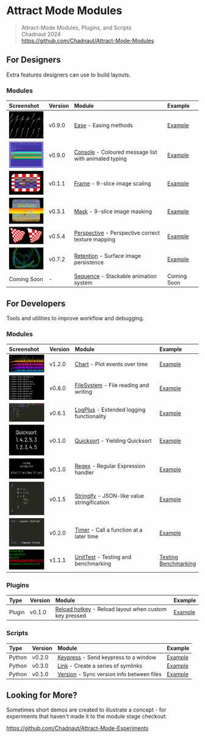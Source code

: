 # Attract Mode Modules

> Attract-Mode Modules, Plugins, and Scripts  
> Chadnaut 2024  
> https://github.com/Chadnaut/Attract-Mode-Modules

## For Designers

Extra features designers can use to build layouts.

### Modules

|Screenshot|Version|Module|Example|
|:-|:-|:-|:-|
|<img src="./modules/ease/example.png" width="100"/>|v0.9.0|[Ease](./modules/ease/README.md) - Easing methods|[Example](./layouts/Example.Ease/)|
|<img src="./modules/console/example.png" width="100"/>|v0.9.0|[Console](./modules/console/README.md) - Coloured message list with animated typing|[Example](./layouts/Example.Console/)|
|<img src="./modules/frame/example.png" width="100"/>|v0.1.1|[Frame](./modules/frame/README.md) - 9-slice image scaling|[Example](./layouts/Example.Frame/)|
|<img src="./modules/mask/example.png" width="100"/>|v0.3.1|[Mask](./modules/mask/README.md) - 9-slice image masking|[Example](./layouts/Example.Mask/)|
|<img src="./modules/perspective/example.png" width="100"/>|v0.5.4|[Perspective](./modules/perspective/README.md) - Perspective correct texture mapping|[Example](./layouts/Example.Perspective/)|
|<img src="./modules/retention/example.png" width="100"/>|v0.7.2|[Retention](./modules/retention/README.md) - Surface image persistence|[Example](./layouts/Example.Retention/)|
|Coming Soon|-|[Sequence](./modules/sequence/README.md) - Stackable animation system|Coming Soon|

## For Developers

Tools and utilities to improve workflow and debugging.

### Modules

|Screenshot|Version|Module|Example|
|:-|:-|:-|:-|
|<img src="./modules/chart/example.png" width="100"/>|v1.2.0|[Chart](./modules/chart/README.md) - Plot events over time|[Example](./layouts/Example.Chart/)|
|<img src="./modules/fs/example.png" width="100"/>|v0.8.0|[FileSystem](./modules/fs/README.md) - File reading and writing|[Example](./layouts/Example.FileSystem/)|
|<img src="./modules/logplus/example.png" width="100"/>|v0.6.1|[LogPlus](./modules/logplus/README.md) - Extended logging functionality|[Example](./layouts/Example.LogPlus/)|
|<img src="./modules/quicksort/example.png" width="100"/>|v0.1.0|[Quicksort](./modules/quicksort/README.md) - Yielding Quicksort|[Example](./layouts/Example.Quicksort/)|
|<img src="./modules/regex/example.png" width="100"/>|v0.1.0|[Regex](./modules/regex/README.md) - Regular Expression handler|[Example](./layouts/Example.Regex/)|
|<img src="./modules/stringify/example.png" width="100"/>|v0.1.5|[Stringify](./modules/stringify/README.md) - JSON-like value stringification|[Example](./layouts/Example.Stringify/)|
|<img src="./modules/timer/example.png" width="100"/>|v0.2.0|[Timer](./modules/timer/README.md) - Call a function at a later time|[Example](./layouts/Example.Timer/)|
|<img src="./modules/unittest/example.png" width="100"/>|v1.1.1|[UnitTest](./modules/unittest/README.md) - Testing and benchmarking|[Testing](./layouts/Example.UnitTest/)<br>[Benchmarking](./layouts/Example.Benchmark/)|

### Plugins

|Type|Version|Module|Example|
|:-|:-|:-|:-|
|Plugin|v0.1.0|[Reload hotkey](./plugins/ReloadHotkey/README.md) - Reload layout when custom key pressed|[Example](./plugins/ReloadHotkey/README.md#quickstart)|

### Scripts

|Type|Version|Module|Example|
|:-|:-|:-|:-|
|Python|v0.2.0|[Keypress](./scripts/keypress/README.md) - Send keypress to a window|[Example](./scripts/keypress/README.md#example)|
|Python|v0.3.0|[Link](./scripts/link/README.md) - Create a series of symlinks|[Example](./scripts/link/README.md#example)|
|Python|v0.1.0|[Version](./scripts/version/README.md) - Sync version info between files|[Example](./scripts/version/README.md#example)|

## Looking for More?

Sometimes short demos are created to illustrate a concept - for experiments that haven't made it to the module stage checkout:

https://github.com/Chadnaut/Attract-Mode-Experiments
